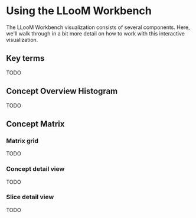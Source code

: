 # Using the LLooM Workbench

The LLooM Workbench visualization consists of several components. Here, we'll walk through in a bit more detail on how to work with this interactive visualization.

## Key terms
TODO

## Concept Overview Histogram
TODO

## Concept Matrix
### Matrix grid
TODO

### Concept detail view
TODO

### Slice detail view
TODO